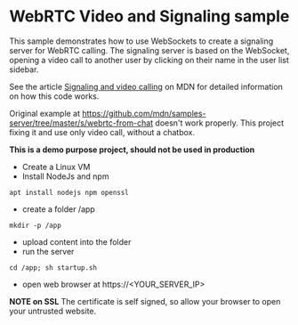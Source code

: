 WebRTC Video and Signaling sample
=================================

This sample demonstrates how to use WebSockets to create a signaling server for WebRTC calling. The signaling server is based on the WebSocket, opening a video call to another user by clicking on their name in the user list sidebar.

See the article [Signaling and video calling](https://developer.mozilla.org/en-US/docs/Web/API/WebRTC_API/Signaling_and_video_calling) on MDN for detailed information on how this code works.


Original example at https://github.com/mdn/samples-server/tree/master/s/webrtc-from-chat doesn't work properly. This project fixing it and use only video call, without a chatbox.


**This is a demo purpose project, should not be used in production**

- Create a Linux VM
- Install NodeJs and npm
```
apt install nodejs npm openssl
```
- create a folder /app
```
mkdir -p /app
```
- upload content into the folder
- run the server
```
cd /app; sh startup.sh
```
- open web browser at https://<YOUR_SERVER_IP>

**NOTE on SSL**
The certificate is self signed, so allow your browser to open your untrusted website.
